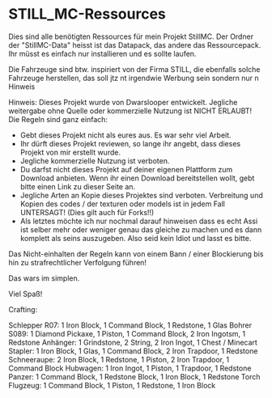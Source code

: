 # STILL_MC-Ressources

Dies sind alle benötigten Ressources für mein Projekt StillMC. Der Ordner der "StillMC-Data" heisst ist das Datapack, das andere das Ressourcepack. Ihr müsst es einfach nur installieren und es sollte laufen.

Die Fahrzeuge sind btw. inspiriert von der Firma STILL, die ebenfalls solche Fahrzeuge herstellen, das soll jtz nt irgendwie Werbung sein sondern nur n Hinweis

Hinweis: Dieses Projekt wurde von Dwarslooper entwickelt. Jegliche weitergabe ohne Quelle oder kommerzielle Nutzung ist NICHT ERLAUBT! Die Regeln sind ganz einfach:

- Gebt dieses Projekt nicht als eures aus. Es war sehr viel Arbeit.
- Ihr dürft dieses Projekt reviewen, so lange ihr angebt, dass dieses Projekt von mir erstellt wurde.
- Jegliche kommerzielle Nutzung ist verboten.
- Du darfst nicht dieses Projekt auf deiner eigenen Plattform zum Download anbieten. Wenn ihr einen Download bereitstellen wollt, gebt bitte einen Link zu dieser Seite an.
- Jegliche Arten an Kopie dieses Projektes sind verboten. Verbreitung und Kopien des codes / der texturen oder models ist in jedem Fall UNTERSAGT! (Dies gilt auch für Forks!!)
- Als letztes möchte ich nur nochmal darauf hinweisen dass es echt Assi ist selber mehr oder weniger genau das gleiche zu machen und es dann komplett als seins auszugeben. Also     seid kein Idiot und lasst es bitte.

Das Nicht-einhalten der Regeln kann von einem Bann / einer Blockierung bis hin zu strafrechtlicher Verfolgung führen!

Das wars im simplen.

Viel Spaß!


Crafting:

  Schlepper R07: 1 Iron Block, 1 Command Block, 1 Redstone, 1 Glas
  Bohrer S089: 1 Diamond Pickaxe, 1 Piston, 1 Command Block, 2 Iron Ingotsm, 1 Redstone
  Anhänger: 1 Grindstone, 2 String, 2 Iron Ingot, 1 Chest / Minecart
  Stapler: 1 Iron Block, 1 Glas, 1 Command Block, 2 Iron Trapdoor, 1 Redstone
  Schneeraupe: 2 Iron Block, 1 Redstone, 1 Piston, 2 Iron Trapdoor, 1 Command Block
  Hubwagen: 1 Iron Ingot, 1 Piston, 1 Trapdoor, 1 Redstone
  Panzer: 1 Command Block, 1 Redstone Block, 1 Iron Block, 1 Redstone Torch
  Flugzeug: 1 Command Block, 1 Piston, 1 Redstone, 1 Iron Block
